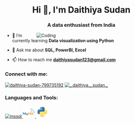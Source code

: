 <h1 align="center">Hi 👋, I'm Daithiya Sudan</h1>
<h3 align="center">A data enthusiast from India</h3>
<img align="right" alt="Coding" width="400" src="https://i.gifer.com/5eKX.gif">

- 🌱 I’m currently learning **Data visualization using Python**

- 💬 Ask me about **SQL, PowerBI, Excel**

- 📫 How to reach me **daithiyasudan123@gmail.com**

<h3 align="left">Connect with me:</h3>
<p align="left">
<a href="https://linkedin.com/in/daithiya-sudan-799735192" target="blank"><img align="center" src="https://raw.githubusercontent.com/rahuldkjain/github-profile-readme-generator/master/src/images/icons/Social/linked-in-alt.svg" alt="daithiya-sudan-799735192" height="30" width="40" /></a>
<a href="https://instagram.com/_.daithiya._.sudan._" target="blank"><img align="center" src="https://raw.githubusercontent.com/rahuldkjain/github-profile-readme-generator/master/src/images/icons/Social/instagram.svg" alt="_.daithiya._.sudan._" height="30" width="40" /></a>
</p>

<h3 align="left">Languages and Tools:</h3>
<p align="left"> <a href="https://www.microsoft.com/en-us/sql-server" target="_blank" rel="noreferrer"> <img src="https://www.svgrepo.com/show/303229/microsoft-sql-server-logo.svg" alt="mssql" width="40" height="40"/> </a> <a href="https://www.mysql.com/" target="_blank" rel="noreferrer"> <img src="https://raw.githubusercontent.com/devicons/devicon/master/icons/mysql/mysql-original-wordmark.svg" alt="mysql" width="40" height="40"/> </a> <a href="https://www.python.org" target="_blank" rel="noreferrer"> <img src="https://raw.githubusercontent.com/devicons/devicon/master/icons/python/python-original.svg" alt="python" width="40" height="40"/> </a> </p>
